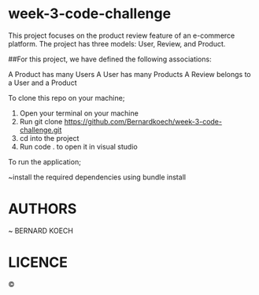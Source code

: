 # week-3-code-challenge
This project focuses on the product review feature of an e-commerce platform. The project has three models: User, Review, and Product.

##For this project, we have defined the following associations:

A Product has many Users A User has many Products A Review belongs to a User and a Product



To clone this repo on your machine;

1. Open your terminal on your machine
2. Run git clone https://github.com/Bernardkoech/week-3-code-challenge.git
3. cd into the project
4. Run code . to open it in visual studio


To run the application;

~install the required dependencies using bundle install

# AUTHORS

~ BERNARD KOECH

# LICENCE

©


